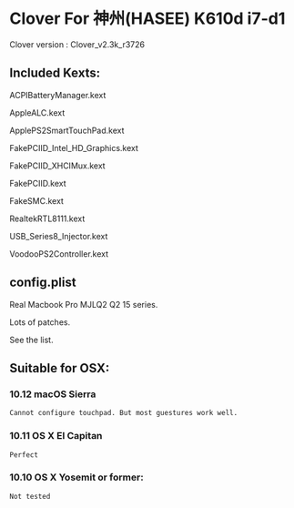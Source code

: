 # Clover For 神州(HASEE) K610d i7-d1

Clover version : Clover_v2.3k_r3726

## Included Kexts:

ACPIBatteryManager.kext

AppleALC.kext

ApplePS2SmartTouchPad.kext

FakePCIID_Intel_HD_Graphics.kext

FakePCIID_XHCIMux.kext

FakePCIID.kext

FakeSMC.kext

RealtekRTL8111.kext

USB_Series8_Injector.kext

VoodooPS2Controller.kext

## config.plist

Real Macbook Pro MJLQ2 Q2 15 series.

Lots of patches.

See the list.

## Suitable for OSX:

### 10.12 macOS Sierra

    Cannot configure touchpad. But most guestures work well.

### 10.11 OS X El Capitan

    Perfect

### 10.10 OS X Yosemit or former:

    Not tested

